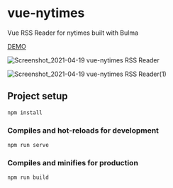 # vue-nytimes
Vue RSS Reader for nytimes
built with Bulma

[DEMO](https://coluck.me/vue-nytimes)

![Screenshot_2021-04-19 vue-nytimes RSS Reader](https://user-images.githubusercontent.com/39749730/115292072-30a43e00-a15e-11eb-8225-a9da95445133.png)


![Screenshot_2021-04-19 vue-nytimes RSS Reader(1)](https://user-images.githubusercontent.com/39749730/115292088-3732b580-a15e-11eb-92db-8d83bc30f89d.png)


## Project setup
```
npm install
```

### Compiles and hot-reloads for development
```
npm run serve
```

### Compiles and minifies for production
```
npm run build
```
